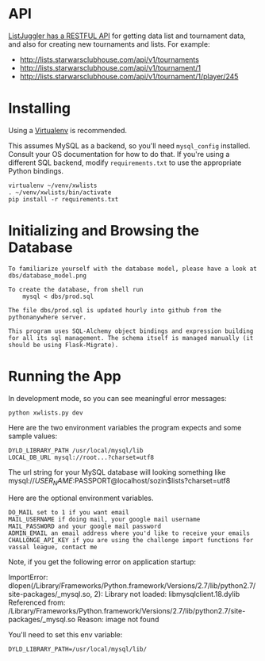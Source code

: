 API
===
[ListJuggler has a RESTFUL API](https://docs.google.com/document/d/1WkS3qfwVDd_OqK3egC9EUZjFcmgjdUyH9ByAgiqrIvo/edit?usp=sharing) for getting data list and tournament data, and also for creating new tournaments and lists. For example:

- http://lists.starwarsclubhouse.com/api/v1/tournaments
- http://lists.starwarsclubhouse.com/api/v1/tournament/1
- http://lists.starwarsclubhouse.com/api/v1/tournament/1/player/245

Installing
==========

Using a [Virtualenv](https://virtualenv.pypa.io/en/latest/) is recommended.

This assumes MySQL as a backend, so you'll need `mysql_config` installed.
Consult your OS documentation for how to do that.  If you're using a
different SQL backend, modify `requirements.txt` to use the appropriate
Python bindings.

    virtualenv ~/venv/xwlists
    . ~/venv/xwlists/bin/activate
    pip install -r requirements.txt

Initializing and Browsing the Database
=========================

    To familiarize yourself with the database model, please have a look at dbs/database_model.png 

    To create the database, from shell run
        mysql < dbs/prod.sql

    The file dbs/prod.sql is updated hourly into github from the pythonanywhere server.

    This program uses SQL-Alchemy object bindings and expression building for all its sql management. The schema itself is managed manually (it should be using Flask-Migrate).
    

Running the App
===============

In development mode, so you can see meaningful error messages:

    python xwlists.py dev
        
Here are the two environment variables the program expects and some sample values:

    DYLD_LIBRARY_PATH /usr/local/mysql/lib
    LOCAL_DB_URL mysql://root...?charset=utf8

The url string for your MySQL database will looking something like mysql://$USER_NAME:$PASSPORT@localhost/sozin$lists?charset=utf8

Here are the optional environment variables.

    DO_MAIL set to 1 if you want email
    MAIL_USERNAME if doing mail, your google mail username
    MAIL_PASSWORD and your google mail password
    ADMIN_EMAIL an email address where you'd like to receive your emails
    CHALLONGE_API_KEY if you are using the challonge import functions for vassal league, contact me
    
Note, if you get the following error on application startup:

  ImportError: dlopen(/Library/Frameworks/Python.framework/Versions/2.7/lib/python2.7/site-packages/_mysql.so, 2): Library not loaded: libmysqlclient.18.dylib
  Referenced from: /Library/Frameworks/Python.framework/Versions/2.7/lib/python2.7/site-packages/_mysql.so
  Reason: image not found

You'll need to set this env variable:

    DYLD_LIBRARY_PATH=/usr/local/mysql/lib/
